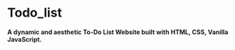 # Todo_list

**A dynamic and aesthetic To-Do List Website built with HTML, CSS, Vanilla JavaScript.**
